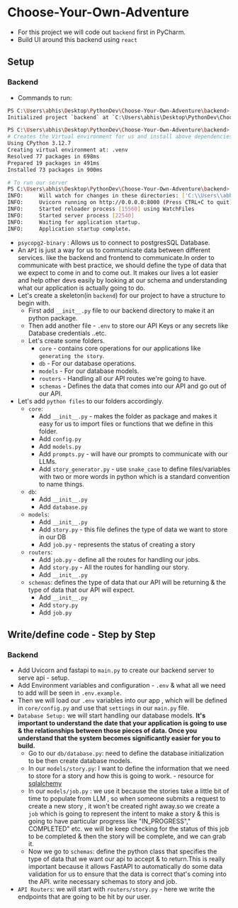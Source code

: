 # Choose-Your-Own-Adventure

- For this project we will code out `backend` first in PyCharm.
- Build UI around this backend using `react`

## Setup

### Backend

- Commands to run:

```bash
PS C:\Users\abhis\Desktop\PythonDev\Choose-Your-Own-Adventure\backend> uv init .
Initialized project `backend` at `C:\Users\abhis\Desktop\PythonDev\Choose-Your-Own-Adventure\backend`

PS C:\Users\abhis\Desktop\PythonDev\Choose-Your-Own-Adventure\backend> uv add fastapi[all] langchain langchain-google-genai python-dotenv sqlalchemy uvicorn psycopg2-binary
# Creates the Virtual environment for us and install above dependencies needed for the project.
Using CPython 3.12.7
Creating virtual environment at: .venv
Resolved 77 packages in 698ms
Prepared 19 packages in 491ms
Installed 73 packages in 900ms

# To run our server
PS C:\Users\abhis\Desktop\PythonDev\Choose-Your-Own-Adventure\backend> uv run main.py
INFO:     Will watch for changes in these directories: ['C:\\Users\\abhis\\Desktop\\PythonDev\\Choose-Your-Own-Adventure\\backend']
INFO:     Uvicorn running on http://0.0.0.0:8000 (Press CTRL+C to quit) # Go to http://localhost:8000/redoc in browser
INFO:     Started reloader process [15560] using WatchFiles
INFO:     Started server process [22540]
INFO:     Waiting for application startup.
INFO:     Application startup complete.

```

- `psycopg2-binary` : Allows us to connect to postgresSQL Database.
- An `API` is just a way for us to communicate data between different services. like the backend and frontend to
  communicate.In order to communicate with best practice, we should define the type of data that we expect to come in
  and to come out. It makes our lives a lot easier and help other devs easily by looking at our schema and understanding
  what our application is actually going to do.
- Let's create a skeleton(in `backend`) for our project to have a structure to begin with.
    - First add `__init__.py` file to our backend directory to make it an python package.
    - Then add another file - `.env` to store our API Keys or any secrets like Database credentials ..etc.
    - Let's create some folders.
        - `core` - contains core operations for our applications like `generating the story`.
        - `db` - For our database operations.
        - `models` - For our database models.
        - `routers` - Handling all our API routes we're going to have.
        - `schemas` - Defines the data that comes into our API and go out of our API.
- Let's add `python files` to our folders accordingly.
    - `core`:
        - Add `__init__.py` - makes the folder as package and makes it easy for us to import files or functions that we
          define in this folder.
        - Add `config.py`
        - Add `models.py`
        - Add `prompts.py` - will have our prompts to communicate with our LLMs.
        - Add `story_generator.py` - use `snake_case` to define files/variables with two or more words in python which
          is a standard convention to name things.
    - `db`:
        - Add `__init__.py`
        - Add `database.py`
    - `models`:
        - Add `__init__.py`
        - Add `story.py` - this file defines the type of data we want to store in our DB
        - Add `job.py` - represents the status of creating a story
    - `routers`:
        - Add `job.py` - define all the routes for handling our jobs.
        - Add `story.py` - All the routes for handling our story.
        - Add `__init__.py`
    - `schemas`: defines the type of data that our API will be returning & the type of data that our API will expect.
        - Add `__init__.py`
        - Add `story.py`
        - Add `job.py`

## Write/define code - Step by Step

### Backend

- Add Uvicorn and fastapi to `main.py` to create our backend server to serve api - setup.
- Add Environment variables and configuration - `.env` & what all we need to add will be seen in `.env.example`.
- Then we will load our `.env` variables into our app , which will be defined in `core/config.py` and use that
  `settings` in our `main.py` file.
- `Database Setup:` we will start handling our database models. **It's important to understand the date that your
  application is going to use & the relationships between those pieces of data. Once you understand that the system
  becomes significantly easier for you to build.**
    - Go to our `db/database.py`: need to define the database initialization to be then create database models.
    - In our `models/story.py`: I want to define the information that we need to store for a story and how this is going
      to work. - resource for [sqlalchemy](https://www.sqlalchemy.org/)
    - In our `models/job.py` : we use it because the stories take a little bit of time to populate from LLM , so when
      someone submits a request to create a new story , it won't be created right away.so we create a `job` which is
      going to represent the intent to make a story & this is going to have particular progress like "IN_PROGRESS","
      COMPLETED" etc. we will be keep checking for the status of this job to be completed & then the story will be
      complete, and we can grab it.
    - Now we go to `schemas`: define the python class that specifies the type of data that we want our api to accept &
      to return.This is really important because it allows FastAPI to automatically do some data validation for us to
      ensure that the data is correct that's coming into the API. write necessary schemas to story and job.
- `API Routers`: we will start with `routers/story.py` - here we write the endpoints that are going to be hit by our user.
